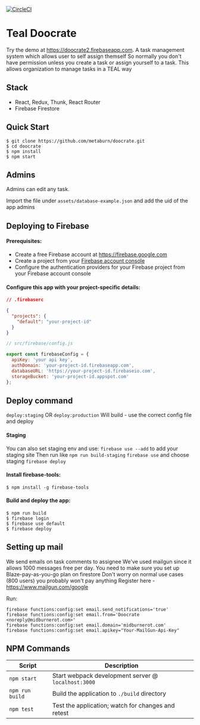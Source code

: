 [![CircleCI](https://circleci.com/gh/r-park/todo-react-redux.svg?style=shield&circle-token=6caf8c493bd66544717ff9a47ae01d8be036e53c)](https://circleci.com/gh/r-park/todo-react-redux)


# Teal Doocrate
Try the demo at https://doocrate2.firebaseapp.com.
A task management system which allows user to self assign themself
So normally you don't have permission unless you create a task or
assign yourself to a task.
This allows organization to manage tasks in a TEAL way

## Stack

- React, Redux, Thunk, React Router
- Firebase Firestore

Quick Start
-----------

```shell
$ git clone https://github.com/metaburn/doocrate.git
$ cd doocrate
$ npm install
$ npm start
```

Admins
-----
Admins can edit any task.

Import the file under
`assets/database-example.json`
and add the uid of the app admins

## Deploying to Firebase
#### Prerequisites:
- Create a free Firebase account at https://firebase.google.com
- Create a project from your [Firebase account console](https://console.firebase.google.com)
- Configure the authentication providers for your Firebase project from your Firebase account console

#### Configure this app with your project-specific details:
```json
// .firebaserc

{
  "projects": {
    "default": "your-project-id"
  }
}
```

```javascript
// src/firebase/config.js

export const firebaseConfig = {
  apiKey: 'your api key',
  authDomain: 'your-project-id.firebaseapp.com',
  databaseURL: 'https://your-project-id.firebaseio.com',
  storageBucket: 'your-project-id.appspot.com'
};
```

## Deploy command
`deploy:staging`
OR 
`deploy:production`
Will build - use the correct config file and deploy

#### Staging
You can also set staging env and use:
`firebase use --add` to add your staging site
Then run like
`npm run build-staging`
`firebase use` and choose staging
`firebase deploy`

#### Install firebase-tools:
```shell
$ npm install -g firebase-tools
```

#### Build and deploy the app:
```shell
$ npm run build
$ firebase login
$ firebase use default
$ firebase deploy
```

## Setting up mail
We send emails on task comments to assignee
We've used mailgun since it allows 1000 messages free per day.
You need to make sure you set up Blaze-pay-as-you-go plan on firestore
Don't worry on normal use cases (800 users) you probably won't pay anything
Register here - https://www.mailgun.com/google

Run:
```
firebase functions:config:set email.send_notifications='true'
firebase functions:config:set email.from='Doocrate <noreply@midburnerot.com>'
firebase functions:config:set email.domain='midburnerot.com'
firebase functions:config:set email.apikey="Your-MailGun-Api-Key"
```


## NPM Commands

|Script|Description|
|---|---|
|`npm start`|Start webpack development server @ `localhost:3000`|
|`npm run build`|Build the application to `./build` directory|
|`npm test`|Test the application; watch for changes and retest|
